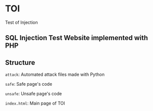 # TOI

Test of Injection

## SQL Injection Test Website implemented with PHP

## Structure

```attack```: Automated attack files made with Python

```safe```: Safe page's code

```unsafe```: Unsafe page's code

```index.html```: Main page of TOI